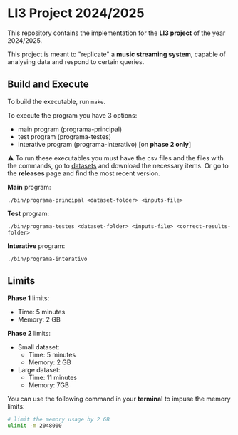 # LI3 Project 2024/2025

This repository contains the implementation for the **LI3 project** of the year 2024/2025.

This project is meant to "replicate" a **music streaming system**, capable of analysing data and respond to certain queries.

## Build and Execute

To build the executable, run `make`.

To execute the program you have 3 options:
- main program (programa-principal)
- test program (programa-testes)
- interative program (programa-interativo) [on **phase 2 only**]

:warning: To run these executables you must have the csv files and the files with the commands, go to [datasets](https://github.com/eduardo106919/LI3-project/releases/tag/v1.0.0) and download the necessary items. Or go to the **releases** page and find the most recent version.

**Main** program:
```
./bin/programa-principal <dataset-folder> <inputs-file>
```

**Test** program:
```
./bin/programa-testes <dataset-folder> <inputs-file> <correct-results-folder>
```

**Interative** program:
```
./bin/programa-interativo
```

## Limits

**Phase 1** limits:
- Time: 5 minutes
- Memory: 2 GB

**Phase 2** limits:
- Small dataset:
    - Time: 5 minutes
    - Memory: 2 GB
- Large dataset:
    - Time: 11 minutes
    - Memory: 7GB

You can use the following command in your **terminal** to impuse the memory limits:

```bash
# limit the memory usage by 2 GB
ulimit -m 2048000
```
